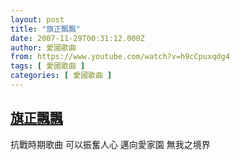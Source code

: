 ```yaml
---
layout: post
title: "旗正飄飄"
date: 2007-11-29T00:31:12.000Z
author: 愛國歌曲
from: https://www.youtube.com/watch?v=h9cCpuxqdg4
tags: [ 愛國歌曲 ]
categories: [ 愛國歌曲 ]
---
```

<!--1196296272000-->
[旗正飄飄](https://www.youtube.com/watch?v=h9cCpuxqdg4)
------

<div>
抗戰時期歌曲 可以振奮人心 邁向愛家園 無我之境界
</div>
